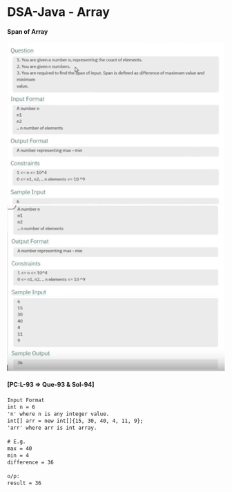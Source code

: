 # DSA-Java - Array

#### Span of Array
![Span Of Array Image](../assets/array/spanofarrayque1.png)
![Span Of Array Image](../assets/array/spanofarrayque2.png)

#### [PC:L-93 => Que-93 & Sol-94]

```
Input Format    
int n = 6
'n' where n is any integer value.
int[] arr = new int[]{15, 30, 40, 4, 11, 9};
'arr' where arr is int array.

# E.g.
max = 40
min = 4
difference = 36

o/p:
result = 36
```